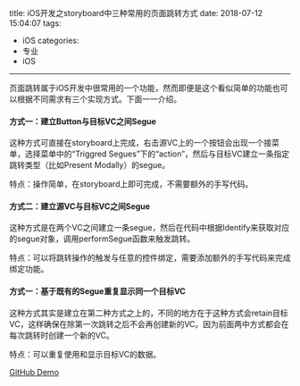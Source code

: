 title: iOS开发之storyboard中三种常用的页面跳转方式
date: 2018-07-12 15:04:07
tags: 
- iOS
categories: 
- 专业
- iOS

---

页面跳转属于iOS开发中很常用的一个功能，然而即便是这个看似简单的功能也可以根据不同需求有三个实现方式。下面一一介绍。

#### 方式一：建立Button与目标VC之间Segue ####

这种方式可直接在storyboard上完成，右击源VC上的一个按钮会出现一个接菜单，选择菜单中的“Triggred Segues”下的“action”，然后与目标VC建立一条指定跳转类型（比如Present Modally）的segue。

特点：操作简单，在storyboard上即可完成，不需要额外的手写代码。

#### 方式二：建立源VC与目标VC之间Segue ####

这种方式是在两个VC之间建立一条segue，然后在代码中根据Identify来获取对应的segue对象，调用performSegue函数来触发跳转。

特点：可以将跳转操作的触发与任意的控件绑定，需要添加额外的手写代码来完成绑定功能。

#### 方式一：基于既有的Segue重复显示同一个目标VC ####

这种方式其实是建立在第二种方式之上的，不同的地方在于这种方式会retain目标VC，这样确保在除第一次跳转之后不会再创建新的VC。因为前面两中方式都会在每次跳转时创建一个新的VC。

特点：可以重复使用和显示目标VC的数据。

[GitHub Demo](https://github.com/icebergcwp1990/PageJumpDemo)